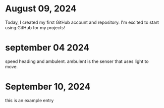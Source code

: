 # August 09, 2024
Today, I created my first GitHub account and repository. I'm excited to start using GitHub for my projects!

# september 04 2024
speed heading and ambulent.
ambulent is the senser that uses light to move.
# September 10, 2024
this is an example entry
